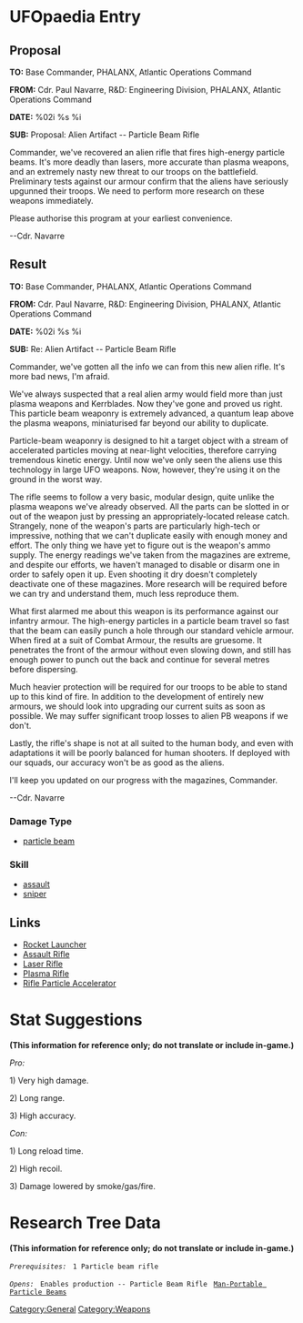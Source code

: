 # UFOpaedia Entry

## Proposal

**TO:** Base Commander, PHALANX, Atlantic Operations Command

**FROM:** Cdr. Paul Navarre, R&D: Engineering Division, PHALANX,
Atlantic Operations Command

**DATE:** %02i %s %i

**SUB:** Proposal: Alien Artifact -- Particle Beam Rifle

Commander, we've recovered an alien rifle that fires high-energy
particle beams. It's more deadly than lasers, more accurate than plasma
weapons, and an extremely nasty new threat to our troops on the
battlefield. Preliminary tests against our armour confirm that the
aliens have seriously upgunned their troops. We need to perform more
research on these weapons immediately.

Please authorise this program at your earliest convenience.

--Cdr. Navarre

## Result

**TO:** Base Commander, PHALANX, Atlantic Operations Command

**FROM:** Cdr. Paul Navarre, R&D: Engineering Division, PHALANX,
Atlantic Operations Command

**DATE:** %02i %s %i

**SUB:** Re: Alien Artifact -- Particle Beam Rifle

Commander, we've gotten all the info we can from this new alien rifle.
It's more bad news, I'm afraid.

We've always suspected that a real alien army would field more than just
plasma weapons and Kerrblades. Now they've gone and proved us right.
This particle beam weaponry is extremely advanced, a quantum leap above
the plasma weapons, miniaturised far beyond our ability to duplicate.

Particle-beam weaponry is designed to hit a target object with a stream
of accelerated particles moving at near-light velocities, therefore
carrying tremendous kinetic energy. Until now we've only seen the aliens
use this technology in large UFO weapons. Now, however, they're using it
on the ground in the worst way.

The rifle seems to follow a very basic, modular design, quite unlike the
plasma weapons we've already observed. All the parts can be slotted in
or out of the weapon just by pressing an appropriately-located release
catch. Strangely, none of the weapon's parts are particularly high-tech
or impressive, nothing that we can't duplicate easily with enough money
and effort. The only thing we have yet to figure out is the weapon's
ammo supply. The energy readings we've taken from the magazines are
extreme, and despite our efforts, we haven't managed to disable or
disarm one in order to safely open it up. Even shooting it dry doesn't
completely deactivate one of these magazines. More research will be
required before we can try and understand them, much less reproduce
them.

What first alarmed me about this weapon is its performance against our
infantry armour. The high-energy particles in a particle beam travel so
fast that the beam can easily punch a hole through our standard vehicle
armour. When fired at a suit of Combat Armour, the results are gruesome.
It penetrates the front of the armour without even slowing down, and
still has enough power to punch out the back and continue for several
metres before dispersing.

Much heavier protection will be required for our troops to be able to
stand up to this kind of fire. In addition to the development of
entirely new armours, we should look into upgrading our current suits as
soon as possible. We may suffer significant troop losses to alien PB
weapons if we don't.

Lastly, the rifle's shape is not at all suited to the human body, and
even with adaptations it will be poorly balanced for human shooters. If
deployed with our squads, our accuracy won't be as good as the aliens.

I'll keep you updated on our progress with the magazines, Commander.

--Cdr. Navarre

### Damage Type

- [particle beam](Damage/particle_beam "wikilink")

### Skill

- [assault](Skills/assault "wikilink")
- [sniper](Skills/sniper "wikilink")

## Links

- [Rocket
  Launcher](Equipment/Primary_Weapons/Rocket_Launcher "wikilink")
- [Assault Rifle](Equipment/Primary_Weapons/Assault_Rifle "wikilink")
- [Laser Rifle](Equipment/Primary_Weapons/Laser_Rifle "wikilink")
- [Plasma Rifle](Equipment/Primary_Weapons/Plasma_Rifle "wikilink")
- [Rifle Particle
  Accelerator](Equipment/Ammunition/Rifle_Particle_Accelerator "wikilink")

# Stat Suggestions

**(This information for reference only; do not translate or include
in-game.)**

*Pro:*

1\) Very high damage.

2\) Long range.

3\) High accuracy.

*Con:*

1\) Long reload time.

2\) High recoil.

3\) Damage lowered by smoke/gas/fire.

# Research Tree Data

**(This information for reference only; do not translate or include
in-game.)**

*`Prerequisites:`*
` 1 Particle beam rifle`

*`Opens:`*
` Enables production -- Particle Beam Rifle`
` `[`Man-Portable Particle Beams`](Research/Man-Portable_Particle_Beams "wikilink")

[Category:General](Category:General "wikilink")
[Category:Weapons](Category:Weapons "wikilink")